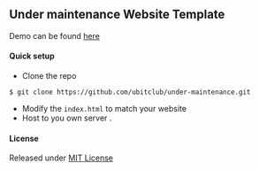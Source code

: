 ## Under maintenance Website Template

Demo can be found [here](https://coming-soon.labskenya.com)
#### Quick setup
- Clone the repo 
```
$ git clone https://github.com/ubitclub/under-maintenance.git
```
- Modify the ``index.html`` to match your website
- Host to you own server .

#### License
Released under [MIT License](LICENSE)
